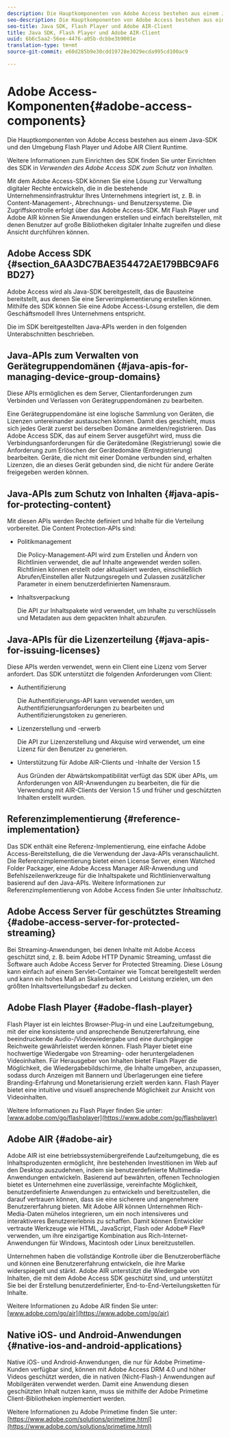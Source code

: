 ```yaml
---
description: Die Hauptkomponenten von Adobe Access bestehen aus einem Java-SDK und den Umgebung Flash Player und Adobe AIR Client Runtime.
seo-description: Die Hauptkomponenten von Adobe Access bestehen aus einem Java-SDK und den Umgebung Flash Player und Adobe AIR Client Runtime.
seo-title: Java SDK, Flash Player und Adobe AIR-Client
title: Java SDK, Flash Player und Adobe AIR-Client
uuid: 6b6c5aa2-56ee-4476-a05b-dcbbe3b9001e
translation-type: tm+mt
source-git-commit: e60d285b9e30cdd19728e3029ecda995cd100ac9

---
```



# Adobe Access-Komponenten{#adobe-access-components}

Die Hauptkomponenten von Adobe Access bestehen aus einem Java-SDK und den Umgebung Flash Player und Adobe AIR Client Runtime.

Weitere Informationen zum Einrichten des SDK finden Sie unter Einrichten des SDK in *Verwenden des Adobe Access SDK zum Schutz von Inhalten.*

Mit dem Adobe Access-SDK können Sie eine Lösung zur Verwaltung digitaler Rechte entwickeln, die in die bestehende Unternehmensinfrastruktur Ihres Unternehmens integriert ist, z. B. in Content-Management-, Abrechnungs- und Benutzersysteme. Die Zugriffskontrolle erfolgt über das Adobe Access-SDK. Mit Flash Player und Adobe AIR können Sie Anwendungen erstellen und einfach bereitstellen, mit denen Benutzer auf große Bibliotheken digitaler Inhalte zugreifen und diese Ansicht durchführen können.

## Adobe Access SDK {#section_6AA3DC7BAE354472AE179BBC9AF6BD27}

Adobe Access wird als Java-SDK bereitgestellt, das die Bausteine bereitstellt, aus denen Sie eine Serverimplementierung erstellen können. Mithilfe des SDK können Sie eine Adobe Access-Lösung erstellen, die dem Geschäftsmodell Ihres Unternehmens entspricht.

Die im SDK bereitgestellten Java-APIs werden in den folgenden Unterabschnitten beschrieben.

## Java-APIs zum Verwalten von Gerätegruppendomänen {#java-apis-for-managing-device-group-domains}

Diese APIs ermöglichen es dem Server, Clientanforderungen zum Verbinden und Verlassen von Gerätegruppendomänen zu bearbeiten.

Eine Gerätegruppendomäne ist eine logische Sammlung von Geräten, die Lizenzen untereinander austauschen können. Damit dies geschieht, muss sich jedes Gerät zuerst bei derselben Domäne anmelden/registrieren. Das Adobe Access SDK, das auf einem Server ausgeführt wird, muss die Verbindungsanforderungen für die Gerätedomäne (Registrierung) sowie die Anforderung zum Erlöschen der Gerätedomäne (Entregistrierung) bearbeiten. Geräte, die nicht mit einer Domäne verbunden sind, erhalten Lizenzen, die an dieses Gerät gebunden sind, die nicht für andere Geräte freigegeben werden können.

## Java-APIs zum Schutz von Inhalten {#java-apis-for-protecting-content}

Mit diesen APIs werden Rechte definiert und Inhalte für die Verteilung vorbereitet. Die Content Protection-APIs sind:

* Politikmanagement

   Die Policy-Management-API wird zum Erstellen und Ändern von Richtlinien verwendet, die auf Inhalte angewendet werden sollen. Richtlinien können erstellt oder aktualisiert werden, einschließlich Abrufen/Einstellen aller Nutzungsregeln und Zulassen zusätzlicher Parameter in einem benutzerdefinierten Namensraum.

* Inhaltsverpackung

   Die API zur Inhaltspakete wird verwendet, um Inhalte zu verschlüsseln und Metadaten aus dem gepackten Inhalt abzurufen.

## Java-APIs für die Lizenzerteilung {#java-apis-for-issuing-licenses}

Diese APIs werden verwendet, wenn ein Client eine Lizenz vom Server anfordert. Das SDK unterstützt die folgenden Anforderungen vom Client:

* Authentifizierung

   Die Authentifizierungs-API kann verwendet werden, um Authentifizierungsanforderungen zu bearbeiten und Authentifizierungstoken zu generieren.

* Lizenzerstellung und -erwerb

   Die API zur Lizenzerstellung und Akquise wird verwendet, um eine Lizenz für den Benutzer zu generieren.

* Unterstützung für Adobe AIR-Clients und -Inhalte der Version 1.5

   Aus Gründen der Abwärtskompatibilität verfügt das SDK über APIs, um Anforderungen von AIR-Anwendungen zu bearbeiten, die für die Verwendung mit AIR-Clients der Version 1.5 und früher und geschützten Inhalten erstellt wurden.

## Referenzimplementierung {#reference-implementation}

Das SDK enthält eine Referenz-Implementierung, eine einfache Adobe Access-Bereitstellung, die die Verwendung der Java-APIs veranschaulicht. Die Referenzimplementierung bietet einen License Server, einen Watched Folder Packager, eine Adobe Access Manager AIR-Anwendung und Befehlszeilenwerkzeuge für die Inhaltspakete und Richtlinienverwaltung basierend auf den Java-APIs. Weitere Informationen zur Referenzimplementierung von Adobe Access finden Sie unter *Inhaltsschutz*.

## Adobe Access Server für geschütztes Streaming {#adobe-access-server-for-protected-streaming}

Bei Streaming-Anwendungen, bei denen Inhalte mit Adobe Access geschützt sind, z. B. beim Adobe HTTP Dynamic Streaming, umfasst die Software auch Adobe Access Server for Protected Streaming. Diese Lösung kann einfach auf einem Servlet-Container wie Tomcat bereitgestellt werden und kann ein hohes Maß an Skalierbarkeit und Leistung erzielen, um den größten Inhaltsverteilungsbedarf zu decken.

## Adobe Flash Player {#adobe-flash-player}

Flash Player ist ein leichtes Browser-Plug-in und eine Laufzeitumgebung, mit der eine konsistente und ansprechende Benutzererfahrung, eine beeindruckende Audio-/Videowiedergabe und eine durchgängige Reichweite gewährleistet werden können. Flash Player bietet eine hochwertige Wiedergabe von Streaming- oder heruntergeladenen Videoinhalten. Für Herausgeber von Inhalten bietet Flash Player die Möglichkeit, die Wiedergabebildschirme, die Inhalte umgeben, anzupassen, sodass durch Anzeigen mit Bannern und Überlagerungen eine tiefere Branding-Erfahrung und Monetarisierung erzielt werden kann. Flash Player bietet eine intuitive und visuell ansprechende Möglichkeit zur Ansicht von Videoinhalten.

Weitere Informationen zu Flash Player finden Sie unter: [www.adobe.com/go/flashplayer](https://www.adobe.com/go/flashplayer)

## Adobe AIR {#adobe-air}

Adobe AIR ist eine betriebssystemübergreifende Laufzeitumgebung, die es Inhaltsproduzenten ermöglicht, ihre bestehenden Investitionen im Web auf den Desktop auszudehnen, indem sie benutzerdefinierte Multimedia-Anwendungen entwickeln. Basierend auf bewährten, offenen Technologien bietet es Unternehmen eine zuverlässige, vereinfachte Möglichkeit, benutzerdefinierte Anwendungen zu entwickeln und bereitzustellen, die darauf vertrauen können, dass sie eine sicherere und angenehmere Benutzererfahrung bieten. Mit Adobe AIR können Unternehmen Rich-Media-Daten mühelos integrieren, um ein noch intensiveres und interaktiveres Benutzererlebnis zu schaffen. Damit können Entwickler vertraute Werkzeuge wie HTML, JavaScript, Flash oder Adobe® Flex® verwenden, um ihre einzigartige Kombination aus Rich-Internet-Anwendungen für Windows, Macintosh oder Linux bereitzustellen.

Unternehmen haben die vollständige Kontrolle über die Benutzeroberfläche und können eine Benutzererfahrung entwickeln, die ihre Marke widerspiegelt und stärkt. Adobe AIR unterstützt die Wiedergabe von Inhalten, die mit dem Adobe Access SDK geschützt sind, und unterstützt Sie bei der Erstellung benutzerdefinierter, End-to-End-Verteilungsketten für Inhalte.

Weitere Informationen zu Adobe AIR finden Sie unter: [www.adobe.com/go/air](https://www.adobe.com/go/air)

## Native iOS- und Android-Anwendungen {#native-ios-and-android-applications}

Native iOS- und Android-Anwendungen, die nur für Adobe Primetime-Kunden verfügbar sind, können mit Adobe Access DRM 4.0 und höher Videos geschützt werden, die in nativen (Nicht-Flash-) Anwendungen auf Mobilgeräten verwendet werden. Damit eine Anwendung diesen geschützten Inhalt nutzen kann, muss sie mithilfe der Adobe Primetime Client-Bibliotheken implementiert werden.

Weitere Informationen zu Adobe Primetime finden Sie unter: [https://www.adobe.com/solutions/primetime.html](https://www.adobe.com/solutions/primetime.html)